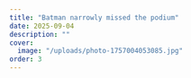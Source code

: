 ```yaml
---
title: "Batman narrowly missed the podium"
date: 2025-09-04
description: ""
cover:
  image: "/uploads/photo-1757004053085.jpg"
order: 3
---
```


